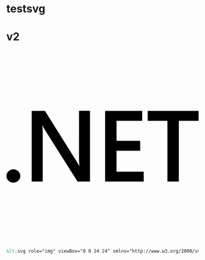 # testsvg
# v2

<img src="data:image/svg+xml;charset=UTF-8,%3Csvg%20role%3D%22img%22%20viewBox%3D%220%200%2024%2024%22%20xmlns%3D%22http%3A%2F%2Fwww.w3.org%2F2000%2Fsvg%22%3E%3Ctitle%3E.NET%3C%2Ftitle%3E%3Cpath%20d%3D%22M24%208.77h-2.468v7.565h-1.425V8.77h-2.462V7.53H24zm-6.852%207.565h-4.821V7.53h4.63v1.24h-3.205v2.494h2.953v1.234h-2.953v2.604h3.396zm-6.708%200H8.882L4.78%209.863a2.896%202.896%200%200%201-.258-.51h-.036c.032.189.048.592.048%201.21v5.772H3.157V7.53h1.659l3.965%206.32c.167.261.275.442.323.54h.024c-.04-.233-.06-.629-.06-1.185V7.529h1.372zm-8.703-.693a.868.829%200%200%201-.869.829.868.829%200%200%201-.868-.83.868.829%200%200%201%20.868-.828.868.829%200%200%201%20.869.829Z%22%2F%3E%3C%2Fsvg%3E" alt=".NET">


```svg
&lt;svg role="img" viewBox="0 0 24 24" xmlns="http://www.w3.org/2000/svg"&gt;&lt;title&gt;.NET&lt;/title&gt;&lt;path d="M24 8.77h-2.468v7.565h-1.425V8.77h-2.462V7.53H24zm-6.852 7.565h-4.821V7.53h4.63v1.24h-3.205v2.494h2.953v1.234h-2.953v2.604h3.396zm-6.708 0H8.882L4.78 9.863a2.896 2.896 0 0 1-.258-.51h-.036c.032.189.048.592.048 1.21v5.772H3.157V7.53h1.659l3.965 6.32c.167.261.275.442.323.54h.024c-.04-.233-.06-.629-.06-1.185V7.529h1.372zm-8.703-.693a.868.829 0 0 1-.869.829.868.829 0 0 1-.868-.83.868.829 0 0 1 .868-.828.868.829 0 0 1 .869.829Z"&gt;&lt;/path&gt;&lt;/svg&gt;
```

